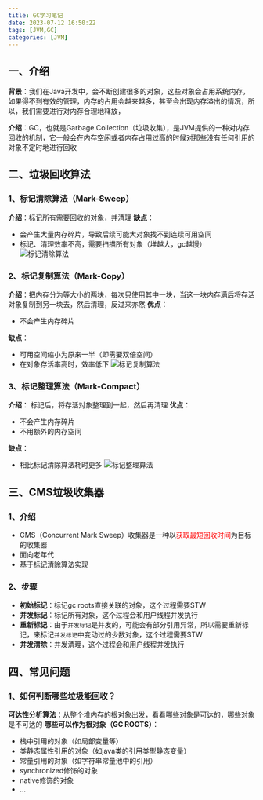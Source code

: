 ```yaml
---
title: GC学习笔记
date: 2023-07-12 16:50:22
tags: [JVM,GC]
categories: [JVM]
---
```


## 一、介绍
**背景**：我们在Java开发中，会不断创建很多的对象，这些对象会占用系统内存，如果得不到有效的管理，内存的占用会越来越多，甚至会出现内存溢出的情况，所以，我们需要进行对内存合理地释放，

**介绍**：GC，也就是Garbage Collection（垃圾收集），是JVM提供的一种对内存回收的机制，它一般会在内存空闲或者内存占用过高的时候对那些没有任何引用的对象不定时地进行回收

## 二、垃圾回收算法
### 1、标记清除算法（Mark-Sweep）
**介绍**：标记所有需要回收的对象，并清理
**缺点**：
* 会产生大量内存碎片，导致后续可能大对象找不到连续可用空间
* 标记、清理效率不高，需要扫描所有对象（堆越大，gc越慢）
![标记清除算法](/images/jvm/gc标记清除算法.png)

### 2、标记复制算法（Mark-Copy）
**介绍**：把内存分为等大小的两块，每次只使用其中一块，当这一块内存满后将存活对象复制到另一块去，然后清理，反过来亦然
**优点**：
* 不会产生内存碎片

**缺点**：
* 可用空间缩小为原来一半（即需要双倍空间）
* 在对象存活率高时，效率低下
![标记复制算法](/images/jvm/gc标记复制算法.png)

### 3、标记整理算法（Mark-Compact）
**介绍**： 标记后，将存活对象整理到一起，然后再清理
**优点**：
* 不会产生内存碎片
* 不用额外的内存空间

**缺点**：
* 相比标记清除算法耗时更多
![标记整理算法](/images/jvm/gc标记整理算法.png)


## 三、CMS垃圾收集器
### 1、介绍
* CMS（Concurrent Mark Sweep）收集器是一种以<font color=red>获取最短回收时间</font>为目标的收集器
* 面向老年代
* 基于标记清除算法实现

### 2、步骤
* **初始标记**：标记gc roots直接关联的对象，这个过程需要STW
* **并发标记**：标记所有对象，这个过程会和用户线程并发执行
* **重新标记**：由于`并发标记`是并发的，可能会有部分引用异常，所以需要重新标记，来标记`并发标记`中变动过的少数对象，这个过程需要STW
* **并发清除**：并发清理，这个过程会和用户线程并发执行

## 四、常见问题
### 1、如何判断哪些垃圾能回收？
**可达性分析算法**：从整个堆内存的根对象出发，看看哪些对象是可达的，哪些对象是不可达的
**哪些可以作为根对象（GC ROOTS）**：
* 栈中引用的对象（如局部变量等）
* 类静态属性引用的对象（如java类的引用类型静态变量）
* 常量引用的对象（如字符串常量池中的引用）
* synchronized修饰的对象
* native修饰的对象
* ...


